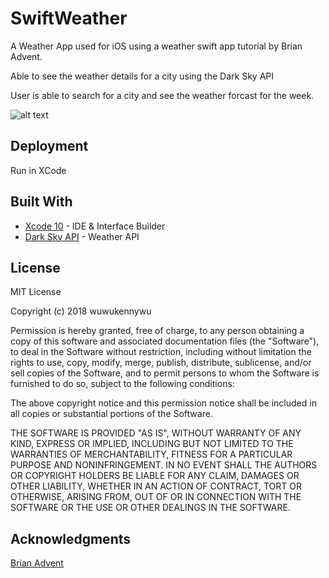 
# SwiftWeather
A Weather App used for iOS using a weather swift app tutorial by Brian Advent.

Able to see the weather details for a city using the Dark Sky API

User is able to search for a city and see the weather forcast for the week.

![alt text](https://imgur.com/a/9AHD1f6 "Screenshot of the app main interface")



## Deployment

Run in XCode 

## Built With

* [Xcode 10](https://developer.apple.com/xcode/) - IDE & Interface Builder
* [Dark Sky API](https://darksky.net/dev) - Weather API

## License

MIT License

Copyright (c) 2018 wuwukennywu

Permission is hereby granted, free of charge, to any person obtaining a copy
of this software and associated documentation files (the "Software"), to deal
in the Software without restriction, including without limitation the rights
to use, copy, modify, merge, publish, distribute, sublicense, and/or sell
copies of the Software, and to permit persons to whom the Software is
furnished to do so, subject to the following conditions:

The above copyright notice and this permission notice shall be included in all
copies or substantial portions of the Software.

THE SOFTWARE IS PROVIDED "AS IS", WITHOUT WARRANTY OF ANY KIND, EXPRESS OR
IMPLIED, INCLUDING BUT NOT LIMITED TO THE WARRANTIES OF MERCHANTABILITY,
FITNESS FOR A PARTICULAR PURPOSE AND NONINFRINGEMENT. IN NO EVENT SHALL THE
AUTHORS OR COPYRIGHT HOLDERS BE LIABLE FOR ANY CLAIM, DAMAGES OR OTHER
LIABILITY, WHETHER IN AN ACTION OF CONTRACT, TORT OR OTHERWISE, ARISING FROM,
OUT OF OR IN CONNECTION WITH THE SOFTWARE OR THE USE OR OTHER DEALINGS IN THE
SOFTWARE.

## Acknowledgments

[Brian Advent](https://youtu.be/doqtsIsbtqs)


